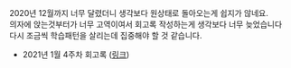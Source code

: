 2020년 12월까지 너무 달렸더니 생각보다 원상태로 돌아오는게 쉽지가 않네요. <br>
의자에 앉는것부터가 너무 고역이여서 회고록 작성하는게 생각보다 너무 늦었습니다<br>
다시 조금씩 학습패턴을 살리는데 집중해야 할 것 같습니다. 

- 2021년 1월 4주차 회고록 ([링크](https://catsbi.oopy.io/d19af18c-acec-4210-b5e4-bc69c0f0b6ed))
